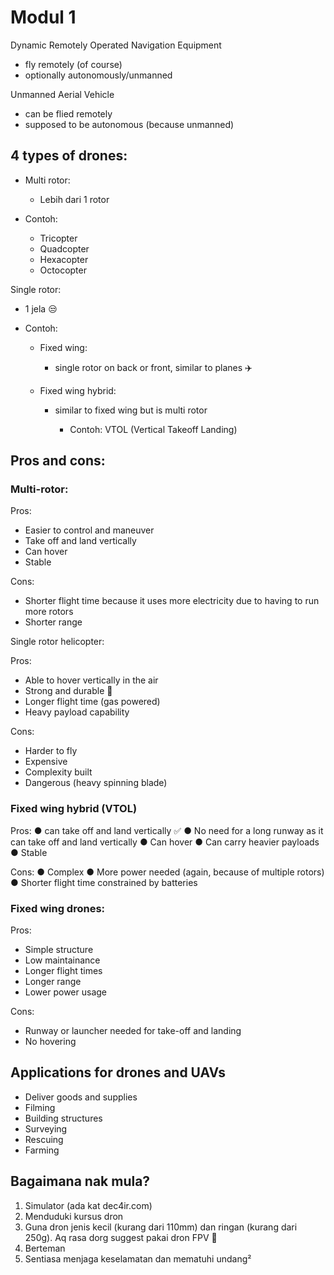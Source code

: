# Modul 1

Dynamic Remotely Operated Navigation Equipment
* fly remotely (of course)
* optionally autonomously/unmanned

Unmanned Aerial Vehicle
* can be flied remotely
* supposed to be autonomous (because unmanned)

## 4 types of drones:
* Multi rotor:
    * Lebih dari 1 rotor
 * Contoh:

    * Tricopter
    * Quadcopter
    * Hexacopter
    * Octocopter


Single rotor:
* 1 jela 😒

* Contoh: 
    * Fixed wing:
        * single rotor on back or front, similar to planes ✈️

    * Fixed wing hybrid:
        * similar to fixed wing but is multi rotor
  
            * Contoh:
            VTOL (Vertical Takeoff Landing)

## Pros and cons:

### Multi-rotor:

Pros:

* Easier to control and maneuver
* Take off and land vertically
* Can hover
* Stable

Cons:
* Shorter flight time because it uses more electricity due to having to run more rotors
* Shorter range

Single rotor helicopter:

Pros:
* Able to hover vertically in the air
* Strong and durable 💪
* Longer flight time (gas powered)
* Heavy payload capability

Cons:
* Harder to fly
* Expensive
* Complexity built
* Dangerous (heavy spinning blade)

### Fixed wing hybrid (VTOL)

Pros:
● can take off and land vertically ✅
● No need for a long runway as it can take off and land vertically
● Can hover
● Can carry heavier payloads
● Stable

Cons:
● Complex
● More power needed (again, because of multiple rotors)
● Shorter flight time constrained by batteries

### Fixed wing drones:

Pros:
* Simple structure
* Low maintainance
* Longer flight times
* Longer range
* Lower power usage

Cons:
* Runway or launcher needed for take-off and landing
* No hovering


## Applications for drones and UAVs
* Deliver goods and supplies
* Filming
* Building structures
* Surveying
* Rescuing
* Farming


## Bagaimana nak mula?

1. Simulator (ada kat dec4ir.com)
2. Menduduki kursus dron
3. Guna dron jenis kecil (kurang dari 110mm) dan ringan (kurang dari 250g). Aq rasa dorg suggest pakai dron FPV 🤔
4. Berteman
5. Sentiasa menjaga keselamatan dan mematuhi undang²